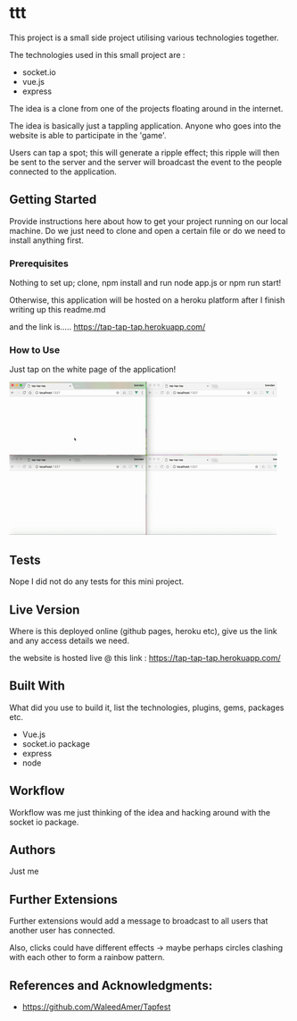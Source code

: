 # ttt

This project is a small side project utilising various technologies together.

The technologies used in this small project are :
 * socket.io
 * vue.js
 * express

The idea is a clone from one of the projects floating around in the internet.

The idea is basically just a tappling application. Anyone who goes into the website is able to participate in the 'game'.

Users can tap a spot; this will generate a ripple effect; this ripple will then be sent to the server and the server will broadcast the event to the people connected to the application.

## Getting Started

Provide instructions here about how to get your project running on our local machine. Do we just need to clone and open a certain file or do we need to install anything first.

### Prerequisites

Nothing to set up; clone, npm install and run node app.js or npm run start!

Otherwise, this application will be hosted on a heroku platform after I finish writing up this readme.md

and the link is..... https://tap-tap-tap.herokuapp.com/

### How to Use

Just tap on the white page of the application!

![alt text](public/assets/ttt-demo.gif)

## Tests

Nope I did not do any tests for this mini project.

## Live Version

Where is this deployed online (github pages, heroku etc), give us the link and any access details we need.

the website is hosted live @ this link : https://tap-tap-tap.herokuapp.com/

## Built With

What did you use to build it, list the technologies, plugins, gems, packages etc.

* Vue.js
* socket.io package
* express
* node

## Workflow

Workflow was me just thinking of the idea and hacking around with the socket io package.

## Authors

Just me

## Further Extensions

Further extensions would add a message to broadcast to all users that another user has connected.

Also, clicks could have different effects -> maybe perhaps circles clashing with each other to form a rainbow pattern.

## References and Acknowledgments:

* https://github.com/WaleedAmer/Tapfest
